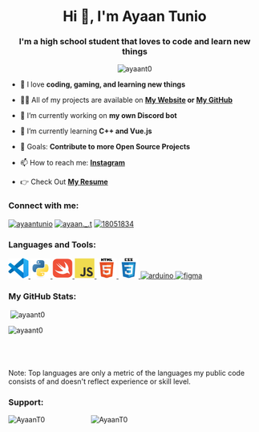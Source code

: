 <h1 align="center">Hi 👋, I'm Ayaan Tunio</h1>
<h3 align="center">I'm a high school student that loves to code and learn new things</h3>

<p align="center"> <img src="https://komarev.com/ghpvc/?username=ayaant0&label=Profile%20views&color=0e75b6&style=flat" alt="ayaant0" /> </p>

- 👀 I love **coding, gaming, and learning new things**

- 👨‍💻 All of my projects are available on **[My Website](https://ayaant0.github.io) or [My GitHub](https://github.com/AyaanT0)**

- 🔭 I’m currently working on **my own Discord bot**

- 🌱 I’m currently learning **C++ and Vue.js**

- 🥅 Goals: **Contribute to more Open Source Projects**

- 📫 How to reach me: **[Instagram](https://www.instagram.com/ayaan._.t)**

- 👉 Check Out **[My Resume](https://docs.google.com/document/d/1_Smu3IdqFkZNbS5XsihldOJeqayJCz-V/edit?usp=sharing&ouid=113100269551718581899&rtpof=true&sd=true)**

<h3 align="left">Connect with me:</h3>
<p align="left">
<a href="https://linkedin.com/in/ayaantunio" target="blank"><img align="center" src="https://raw.githubusercontent.com/rahuldkjain/github-profile-readme-generator/master/src/images/icons/Social/linked-in-alt.svg" alt="ayaantunio" height="30" width="40" /></a>
<a href="https://instagram.com/ayaan._.t" target="blank"><img align="center" src="https://raw.githubusercontent.com/rahuldkjain/github-profile-readme-generator/master/src/images/icons/Social/instagram.svg" alt="ayaan._.t" height="30" width="40" /></a>
<a href="https://stackoverflow.com/users/18051834" target="blank"><img align="center" src="https://raw.githubusercontent.com/rahuldkjain/github-profile-readme-generator/master/src/images/icons/Social/stack-overflow.svg" alt="18051834" height="30" width="40" /></a>
</p>

<h3 align="left">Languages and Tools:</h3>
<p align="left"> <a href="https://code.visualstudio.com/" target="_blank" rel="noreferrer"> <img src="https://raw.githubusercontent.com/github/explore/80688e429a7d4ef2fca1e82350fe8e3517d3494d/topics/visual-studio-code/visual-studio-code.png" alt="Visual Studio Code" width="40" height="40"/> <a> <a href="https://www.python.org" target="_blank" rel="noreferrer"> <img src="https://raw.githubusercontent.com/devicons/devicon/master/icons/python/python-original.svg" alt="python" width="40" height="40"/> <a> <a href="https://developer.apple.com/swift/" target="_blank" rel="noreferrer"> <img src="https://raw.githubusercontent.com/devicons/devicon/master/icons/swift/swift-original.svg" alt="swift" width="40" height="40"/> <a> <a href="https://developer.mozilla.org/en-US/docs/Web/JavaScript" target="_blank" rel="noreferrer"> <img src="https://raw.githubusercontent.com/devicons/devicon/master/icons/javascript/javascript-original.svg" alt="javascript" width="40" height="40"/> <a> <a href="https://developer.mozilla.org/en-US/docs/Web/HTML" target="_blank" rel="noreferrer"> <img src="https://raw.githubusercontent.com/devicons/devicon/master/icons/html5/html5-original-wordmark.svg" alt="html5" width="40" height="40"/> </a> <a href="https://www.w3schools.com/css/" target="_blank" rel="noreferrer"> <img src="https://raw.githubusercontent.com/devicons/devicon/master/icons/css3/css3-original-wordmark.svg" alt="css3" width="40" height="40"/> <a> <a href="https://www.arduino.cc/" target="_blank" rel="noreferrer"> <img src="https://cdn.worldvectorlogo.com/logos/arduino-1.svg" alt="arduino" width="40" height="40"/> </a> <a href="https://www.figma.com/" target="_blank" rel="noreferrer"> <img src="https://www.vectorlogo.zone/logos/figma/figma-icon.svg" alt="figma" width="40" height="40"/> </a> </p>
  
<h3 align="left">My GitHub Stats:</h3>
<p>&nbsp;<img align="center" src="https://github-readme-stats.vercel.app/api?username=ayaant0&show_icons=true&theme=radical&locale=en" alt="ayaant0" /></p>
<p><img align="left" src="https://github-readme-stats.vercel.app/api/top-langs?username=ayaant0&show_icons=true&theme=radical&locale=en&layout=compact" alt="ayaant0" /></p>
<br><br><br><br><br>
Note: Top languages are only a metric of the languages my public code consists of and doesn't reflect experience or skill level.
  <br>
<h3 align="left">Support:</h3>
<p><a href="https://www.buymeacoffee.com/AyaanT0"> <img align="left" src="https://cdn.buymeacoffee.com/buttons/v2/default-yellow.png" height="35" width="165" alt="AyaanT0" /></a><a href="https://ko-fi.com/AyaanT0"> <img align="left" src="https://cdn.ko-fi.com/cdn/kofi3.png?v=3" height="35" width="165" alt="AyaanT0" /></a></p><br><br>
